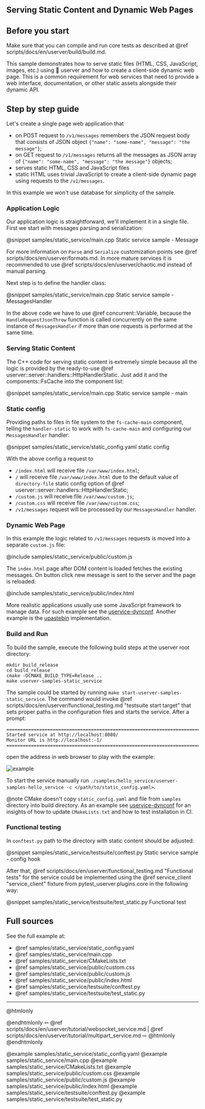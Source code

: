 ## Serving Static Content and Dynamic Web Pages

## Before you start

Make sure that you can compile and run core tests as described at
@ref scripts/docs/en/userver/build/build.md.

This sample demonstrates how to serve static files (HTML, CSS, JavaScript, images, etc.) using 🐙 userver and how
to create a client-side dynamic web page. This is a common requirement for web services that need to provide a web
interface, documentation, or other static assets alongside their dynamic API.


## Step by step guide

Let's create a single page web application that
* on POST request to `/v1/messages` remembers the JSON request body that consists of JSON object
  `{"name": "some-name", "message": "the message"}`;
* on GET request to `/v1/messages` returns all the messages as JSON array of
  `{"name": "some-name", "message": "the message"}` objects;
* serves static HTML, CSS and JavaScript files
* static HTML uses trivial JavaScript to create a client-side dynamic page using requests to the `/v1/messages`.

In this example we won't use database for simplicity of the sample.


### Application Logic

Our application logic is straightforward, we'll implement it in a single file. First we start with messages parsing
and serialization:

@snippet samples/static_service/main.cpp  Static service sample - Message

For more information on `Parse` and `Serialize` customization points see @ref scripts/docs/en/userver/formats.md. In
more mature services it is recommended to use @ref scripts/docs/en/userver/chaotic.md instead of
manual parsing.

Next step is to define the handler class:

@snippet samples/static_service/main.cpp  Static service sample - MessagesHandler

In the above code we have to use @ref concurrent::Variable, because the `HandleRequestJsonThrow` function is called
concurrently on the same instance of `MessagesHandler` if more than one requests is performed at the same time.


### Serving Static Content

The C++ code for serving static content is extremely simple because all the logic is provided by the ready-to-use
@ref userver::server::handlers::HttpHandlerStatic. Just add it and the components::FsCache into the component list:

@snippet samples/static_service/main.cpp  Static service sample - main


### Static config

Providing paths to files in file system to the `fs-cache-main` component, telling the `handler-static` to work with
`fs-cache-main` and configuring our `MessagesHandler` handler:

@snippet samples/static_service/static_config.yaml  static config

With the above config a request to
* `/index.html` will receive file `/var/www/index.html`;
* `/` will receive file `/var/www/index.html` due to the default value of `directory-file` static config option of
  @ref userver::server::handlers::HttpHandlerStatic;
* `/custom.js` will receive file `/var/www/custom.js`;
* `/custom.css` will receive file `/var/www/custom.css`;
* `/v1/messages` request will be processed by our `MessagesHandler` handler.


### Dynamic Web Page

In this example the logic related to `/v1/messages` requests is moved into a separate `custom.js` file:

@include samples/static_service/public/custom.js

The `index.html` page after DOM content is loaded fetches the existing messages. On button click new message is sent
to the server and the page is reloaded:

@include samples/static_service/public/index.html

More realistic applications usually use some JavaScript framework to manage data. For such example see
the [uservice-dynconf](https://github.com/userver-framework/uservice-dynconf). Another example is the
[upastebin](https://github.com/userver-framework/upastebin) implementation.


### Build and Run

To build the sample, execute the following build steps at the userver root directory:
```
mkdir build_release
cd build_release
cmake -DCMAKE_BUILD_TYPE=Release ..
make userver-samples-static_service
```

The sample could be started by running `make start-userver-samples-static_service`. The command would invoke
@ref scripts/docs/en/userver/functional_testing.md "testsuite start target" that sets proper
paths in the configuration files and starts the service. After a prompt:
```
====================================================================================================
Started service at http://localhost:8080/
Monitor URL is http://localhost:-1/
====================================================================================================
```
open the address in web browser to play with the example:

![example](/sample_static_service.png)

To start the service manually run
`./samples/hello_service/userver-samples-hello_service -c </path/to/static_config.yaml>`.

@note CMake doesn't copy `static_config.yaml` and file from `samples` directory into build directory.
      As an example see [uservice-dynconf](https://github.com/userver-framework/uservice-dynconf) for an insights
      of how to update `CMakeLists.txt` and how to test installation in CI.


### Functional testing

In `conftest.py` path to the directory with static content should be adjusted:

@snippet samples/static_service/testsuite/conftest.py  Static service sample - config hook

After that,  @ref scripts/docs/en/userver/functional_testing.md "Functional tests" for the service could be
implemented using the @ref service_client "service_client" fixture from pytest_userver.plugins.core in the
following way:

@snippet samples/static_service/testsuite/test_static.py  Functional test


## Full sources

See the full example at:
* @ref samples/static_service/static_config.yaml
* @ref samples/static_service/main.cpp
* @ref samples/static_service/CMakeLists.txt
* @ref samples/static_service/public/custom.css
* @ref samples/static_service/public/custom.js
* @ref samples/static_service/public/index.html
* @ref samples/static_service/testsuite/conftest.py
* @ref samples/static_service/testsuite/test_static.py

----------

@htmlonly <div class="bottom-nav"> @endhtmlonly
⇦ @ref scripts/docs/en/userver/tutorial/websocket_service.md | @ref scripts/docs/en/userver/tutorial/multipart_service.md ⇨
@htmlonly </div> @endhtmlonly


@example samples/static_service/static_config.yaml
@example samples/static_service/main.cpp
@example samples/static_service/CMakeLists.txt
@example samples/static_service/public/custom.css
@example samples/static_service/public/custom.js
@example samples/static_service/public/index.html
@example samples/static_service/testsuite/conftest.py
@example samples/static_service/testsuite/test_static.py

